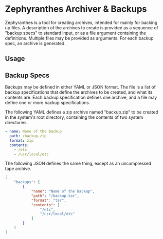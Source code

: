 # Zephyranthes Archiver & Backups

Zephyranthes is a tool for creating archives, intended for mainly for backing up
files. A description of the archives to create is provided as a sequence of
"backup specs" to standard input, or as a file argument containing the
definitions. Multiple files may be provided as arguments. For each backup spec,
an archive is generated.

## Usage

## Backup Specs

Backups may be defined in either YAML or JSON format. The file is a list of
backup specifications that define the archives to be created, and what its
contents are. Each backup specification defines one archive, and a file may
define one or more backup specifications.

The following YAML defines a zip archive named "backup.zip" to be created in the
system's root directory, containing the contents of two system directories.

```yaml
- name: Name of the backup
  path: /backup.zip
  format: zip
  contents:
    - /etc
    - /usr/local/etc
```

The following JSON defines the same thing, except as an uncompressed tape archive.

```json
[
    "backups": [
        {
            "name": "Name of the backup",
            "path": "/backup.tar",
            "format": "tar",
            "contents": [
                "/etc",
                "/usr/local/etc"
            ]
        }
    ]
]
```

